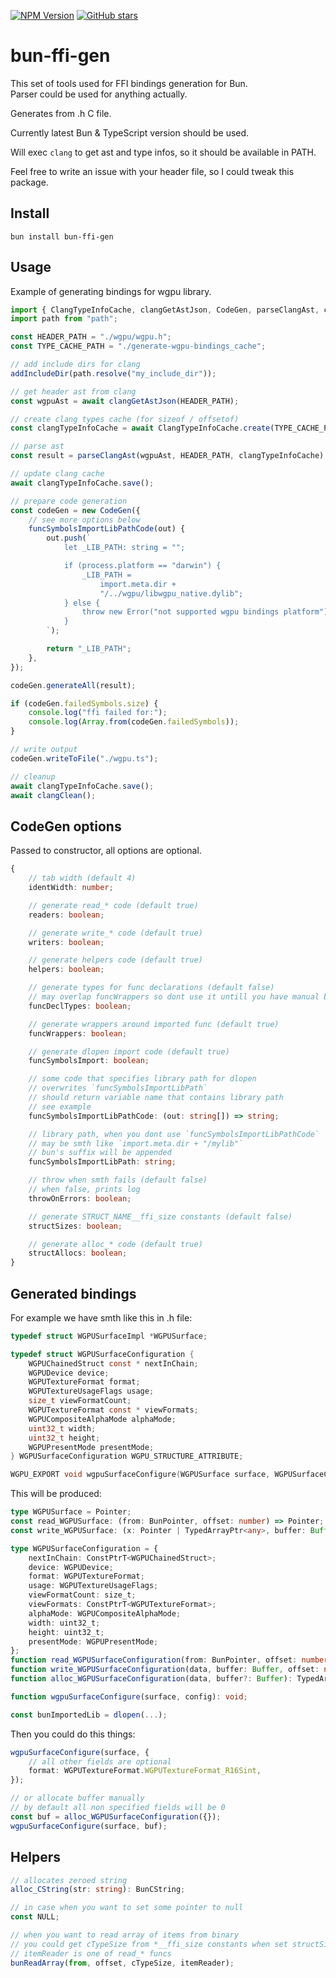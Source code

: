 [![NPM Version](https://badge.fury.io/js/bun-ffi-gen.svg?style=flat)](https://www.npmjs.com/package/bun-ffi-gen)
[![GitHub stars](https://img.shields.io/github/stars/Morglod/bun-ffi-gen.svg?style=social&label=Star)](https://GitHub.com/Morglod/bun-ffi-gen/)

# bun-ffi-gen

This set of tools used for FFI bindings generation for Bun.  
Parser could be used for anything actually.

Generates from .h C file.

Currently latest Bun & TypeScript version should be used.

Will exec `clang` to get ast and type infos, so it should be available in PATH.

Feel free to write an issue with your header file, so I could tweak this package.

## Install

```
bun install bun-ffi-gen
```

## Usage

Example of generating bindings for wgpu library.

```ts
import { ClangTypeInfoCache, clangGetAstJson, CodeGen, parseClangAst, clangClean, addIncludeDir } from "bun-ffi-gen";
import path from "path";

const HEADER_PATH = "./wgpu/wgpu.h";
const TYPE_CACHE_PATH = "./generate-wgpu-bindings_cache";

// add include dirs for clang
addIncludeDir(path.resolve("my_include_dir"));

// get header ast from clang
const wgpuAst = await clangGetAstJson(HEADER_PATH);

// create clang types cache (for sizeof / offsetof)
const clangTypeInfoCache = await ClangTypeInfoCache.create(TYPE_CACHE_PATH);

// parse ast
const result = parseClangAst(wgpuAst, HEADER_PATH, clangTypeInfoCache);

// update clang cache
await clangTypeInfoCache.save();

// prepare code generation
const codeGen = new CodeGen({
    // see more options below
    funcSymbolsImportLibPathCode(out) {
        out.push(`
            let _LIB_PATH: string = "";

            if (process.platform == "darwin") {
                _LIB_PATH =
                    import.meta.dir +
                    "/../wgpu/libwgpu_native.dylib";
            } else {
                throw new Error("not supported wgpu bindings platform");
            }
        `);

        return "_LIB_PATH";
    },
});

codeGen.generateAll(result);

if (codeGen.failedSymbols.size) {
    console.log("ffi failed for:");
    console.log(Array.from(codeGen.failedSymbols));
}

// write output
codeGen.writeToFile("./wgpu.ts");

// cleanup
await clangTypeInfoCache.save();
await clangClean();
```

## CodeGen options

Passed to constructor, all options are optional.

```ts
{
    // tab width (default 4)
    identWidth: number;

    // generate read_* code (default true)
    readers: boolean;

    // generate write_* code (default true)
    writers: boolean;

    // generate helpers code (default true)
    helpers: boolean;

    // generate types for func declarations (default false)
    // may overlap funcWrappers so dont use it untill you have manual bindings
    funcDeclTypes: boolean;

    // generate wrappers around imported func (default true)
    funcWrappers: boolean;

    // generate dlopen import code (default true)
    funcSymbolsImport: boolean;

    // some code that specifies library path for dlopen
    // overwrites `funcSymbolsImportLibPath`
    // should return variable name that contains library path
    // see example
    funcSymbolsImportLibPathCode: (out: string[]) => string;

    // library path, when you dont use `funcSymbolsImportLibPathCode`
    // may be smth like `import.meta.dir + "/mylib"`
    // bun's suffix will be appended
    funcSymbolsImportLibPath: string;

    // throw when smth fails (default false)
    // when false, prints log
    throwOnErrors: boolean;

    // generate STRUCT_NAME__ffi_size constants (default false)
    structSizes: boolean;

    // generate alloc_* code (default true)
    structAllocs: boolean;
}
```

## Generated bindings

For example we have smth like this in .h file:

```c
typedef struct WGPUSurfaceImpl *WGPUSurface;

typedef struct WGPUSurfaceConfiguration {
    WGPUChainedStruct const * nextInChain;
    WGPUDevice device;
    WGPUTextureFormat format;
    WGPUTextureUsageFlags usage;
    size_t viewFormatCount;
    WGPUTextureFormat const * viewFormats;
    WGPUCompositeAlphaMode alphaMode;
    uint32_t width;
    uint32_t height;
    WGPUPresentMode presentMode;
} WGPUSurfaceConfiguration WGPU_STRUCTURE_ATTRIBUTE;

WGPU_EXPORT void wgpuSurfaceConfigure(WGPUSurface surface, WGPUSurfaceConfiguration const * config) WGPU_FUNCTION_ATTRIBUTE;
```

This will be produced:

```ts
type WGPUSurface = Pointer;
const read_WGPUSurface: (from: BunPointer, offset: number) => Pointer;
const write_WGPUSurface: (x: Pointer | TypedArrayPtr<any>, buffer: Buffer, offset: number) => void;

type WGPUSurfaceConfiguration = {
    nextInChain: ConstPtrT<WGPUChainedStruct>;
    device: WGPUDevice;
    format: WGPUTextureFormat;
    usage: WGPUTextureUsageFlags;
    viewFormatCount: size_t;
    viewFormats: ConstPtrT<WGPUTextureFormat>;
    alphaMode: WGPUCompositeAlphaMode;
    width: uint32_t;
    height: uint32_t;
    presentMode: WGPUPresentMode;
};
function read_WGPUSurfaceConfiguration(from: BunPointer, offset: number): WGPUSurfaceConfiguration;
function write_WGPUSurfaceConfiguration(data, buffer: Buffer, offset: number): void;
function alloc_WGPUSurfaceConfiguration(data, buffer?: Buffer): TypedArrayPtr<WGPUSurfaceConfiguration>;

function wgpuSurfaceConfigure(surface, config): void;

const bunImportedLib = dlopen(...);
```

Then you could do this things:

```ts
wgpuSurfaceConfigure(surface, {
    // all other fields are optional
    format: WGPUTextureFormat.WGPUTextureFormat_R16Sint,
});

// or allocate buffer manually
// by default all non specified fields will be 0
const buf = alloc_WGPUSurfaceConfiguration({});
wgpuSurfaceConfigure(surface, buf);
```

## Helpers

```ts
// allocates zeroed string
alloc_CString(str: string): BunCString;

// in case when you want to set some pointer to null
const NULL;

// when you want to read array of items from binary
// you could get cTypeSize from *__ffi_size constants when set structSizes=true in CodeGen
// itemReader is one of read_* funcs
bunReadArray(from, offset, cTypeSize, itemReader);
```
